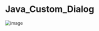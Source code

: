 # Java_Custom_Dialog

![image](https://user-images.githubusercontent.com/60017090/137635276-cc5031e5-13e6-4852-8e31-760cff03ce79.png)
